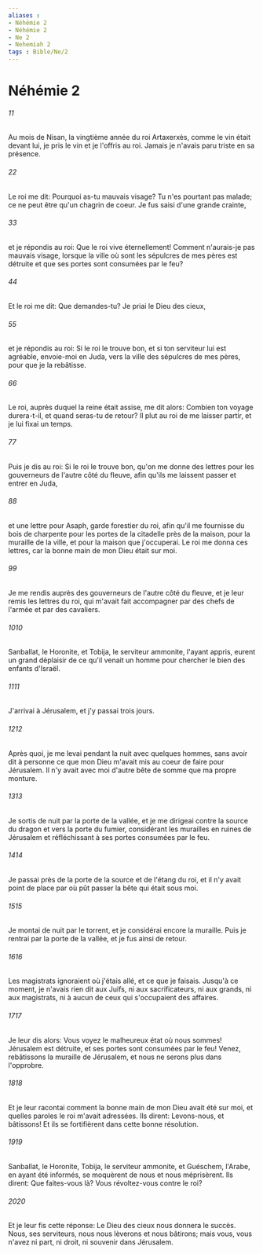 ```yaml
---
aliases : 
- Néhémie 2
- Néhémie 2
- Ne 2
- Nehemiah 2
tags : Bible/Ne/2
---
```


# Néhémie 2

###### 11
Au mois de Nisan, la vingtième année du roi Artaxerxès, comme le vin était devant lui, je pris le vin et je l'offris au roi. Jamais je n'avais paru triste en sa présence.
###### 22
Le roi me dit: Pourquoi as-tu mauvais visage? Tu n'es pourtant pas malade; ce ne peut être qu'un chagrin de coeur. Je fus saisi d'une grande crainte,
###### 33
et je répondis au roi: Que le roi vive éternellement! Comment n'aurais-je pas mauvais visage, lorsque la ville où sont les sépulcres de mes pères est détruite et que ses portes sont consumées par le feu?
###### 44
Et le roi me dit: Que demandes-tu? Je priai le Dieu des cieux,
###### 55
et je répondis au roi: Si le roi le trouve bon, et si ton serviteur lui est agréable, envoie-moi en Juda, vers la ville des sépulcres de mes pères, pour que je la rebâtisse.
###### 66
Le roi, auprès duquel la reine était assise, me dit alors: Combien ton voyage durera-t-il, et quand seras-tu de retour? Il plut au roi de me laisser partir, et je lui fixai un temps.
###### 77
Puis je dis au roi: Si le roi le trouve bon, qu'on me donne des lettres pour les gouverneurs de l'autre côté du fleuve, afin qu'ils me laissent passer et entrer en Juda,
###### 88
et une lettre pour Asaph, garde forestier du roi, afin qu'il me fournisse du bois de charpente pour les portes de la citadelle près de la maison, pour la muraille de la ville, et pour la maison que j'occuperai. Le roi me donna ces lettres, car la bonne main de mon Dieu était sur moi.
###### 99
Je me rendis auprès des gouverneurs de l'autre côté du fleuve, et je leur remis les lettres du roi, qui m'avait fait accompagner par des chefs de l'armée et par des cavaliers.
###### 1010
Sanballat, le Horonite, et Tobija, le serviteur ammonite, l'ayant appris, eurent un grand déplaisir de ce qu'il venait un homme pour chercher le bien des enfants d'Israël.
###### 1111
J'arrivai à Jérusalem, et j'y passai trois jours.
###### 1212
Après quoi, je me levai pendant la nuit avec quelques hommes, sans avoir dit à personne ce que mon Dieu m'avait mis au coeur de faire pour Jérusalem. Il n'y avait avec moi d'autre bête de somme que ma propre monture.
###### 1313
Je sortis de nuit par la porte de la vallée, et je me dirigeai contre la source du dragon et vers la porte du fumier, considérant les murailles en ruines de Jérusalem et réfléchissant à ses portes consumées par le feu.
###### 1414
Je passai près de la porte de la source et de l'étang du roi, et il n'y avait point de place par où pût passer la bête qui était sous moi.
###### 1515
Je montai de nuit par le torrent, et je considérai encore la muraille. Puis je rentrai par la porte de la vallée, et je fus ainsi de retour.
###### 1616
Les magistrats ignoraient où j'étais allé, et ce que je faisais. Jusqu'à ce moment, je n'avais rien dit aux Juifs, ni aux sacrificateurs, ni aux grands, ni aux magistrats, ni à aucun de ceux qui s'occupaient des affaires.
###### 1717
Je leur dis alors: Vous voyez le malheureux état où nous sommes! Jérusalem est détruite, et ses portes sont consumées par le feu! Venez, rebâtissons la muraille de Jérusalem, et nous ne serons plus dans l'opprobre.
###### 1818
Et je leur racontai comment la bonne main de mon Dieu avait été sur moi, et quelles paroles le roi m'avait adressées. Ils dirent: Levons-nous, et bâtissons! Et ils se fortifièrent dans cette bonne résolution.
###### 1919
Sanballat, le Horonite, Tobija, le serviteur ammonite, et Guéschem, l'Arabe, en ayant été informés, se moquèrent de nous et nous méprisèrent. Ils dirent: Que faites-vous là? Vous révoltez-vous contre le roi?
###### 2020
Et je leur fis cette réponse: Le Dieu des cieux nous donnera le succès. Nous, ses serviteurs, nous nous lèverons et nous bâtirons; mais vous, vous n'avez ni part, ni droit, ni souvenir dans Jérusalem.
